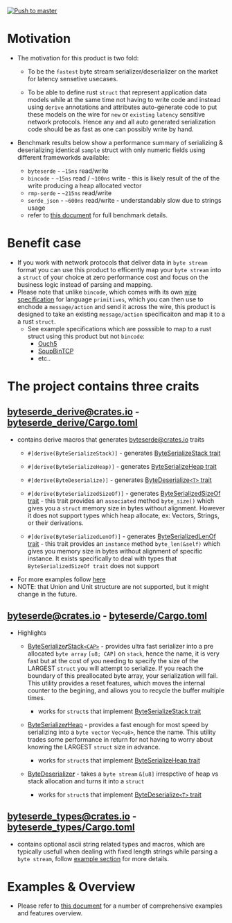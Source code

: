[![Push to master](https://github.com/softstream-link/byteserde/actions/workflows/push-master.yml/badge.svg)](https://github.com/softstream-link/byteserde/actions/workflows/push-master.yml)

# Motivation

* The motivation for this product is two fold:
  * To be the `fastest` byte stream serializer/deserializer on the market for latency sensetive usecases.
  
  * To be able to define rust `struct` that represent application data models while at the same time not having to write code and instead using `derive` annotations and attributes auto-generate code to put these models on the wire for `new` or `existing` `latency` sensitive network protocols. Hence any and all auto generated serialization code should be as fast as one can possibly write by hand. 
  
* Benchmark results below show a performance summary of serializing & deserializing identical `sample` struct with only numeric fields using different frameworkds available:
  * `byteserde` - `~15ns` read/write 
  * `bincode` - `~15ns` read / `~100ns` write - this is likely result of the of the write producing a heap allocated vector
  * `rmp-serde` - `~215ns` read/write
  * `serde_json` - `~600ns` read/write - understandably slow due to strings usage
  * refer to [this document](./byteserde_examples/readme.md) for full benchmark details.


# Benefit case
* If you work with network protocols that deliver data in `byte stream` format you can use this product to efficently map your `byte stream` into a `struct` of your choice at zero performance cost and focus on the business logic instead of parsing and mapping. 
* Please note that unlike `bincode`, which comes with its own [wire specification](https://github.com/bincode-org/bincode/blob/trunk/docs/spec.md) for language `primitives`, which you can then use to enchode a `message/action` and send it across the wire, this product is designed to take an existing `message/action` specificaiton and map it to a a rust `struct`.
  * See example specifications which are posssible to map to a rust struct using this product but not `bincode`:
    * [Ouch5](http://nasdaqtrader.com/content/technicalsupport/specifications/TradingProducts/Ouch5.0.pdf)
    * [SoupBinTCP](https://www.nasdaq.com/docs/SoupBinTCP%204.1.pdf)
    * etc..


# The project contains three craits
## [byteserde_derive@crates.io](https://crates.io/crates/byteserde_derive) - [byteserde_derive/Cargo.toml](byteserde_derive/Cargo.toml)
  * contains derive macros that generates [byteserde@crates.io](https://crates.io/crates/byteserde) traits
    * `#[derive(ByteSerializeStack)]` - generates [ByteSerializeStack trait](byteserde/src/ser_stack.rs#ByteSerializeStack) 
    
    * `#[derive(ByteSerializeHeap)]` - generates [ByteSerializeHeap trait](byteserde/src/ser_stack.rs#ByteSerializeHeap)
    
    * `#[derive(ByteDeserialize)]` - generates [ByteDeserialize`<T>` trait](byteserde/src/des_slice.rs#ByteDeserialize)

    * `#[derive(ByteSerializedSizeOf)]` - generates [ByteSerializedSizeOf trait](byteserde/src/size.rs#ByteSerializedSizeOf) - this trait provides an `associated` method `byte_size()` which gives you a `struct` memory size in bytes without alignment. However it does not support types which heap allocate, ex: Vectors, Strings, or their derivations.
    
    * `#[derive(ByteSerializedLenOf)]` - generates  [ByteSerializedLenOf trait](byteserde/src/size.rs#ByteSerializedLenOf) - this trait provides an `instance` method `byte_len(&self)` which gives you memory size in bytes without alignment of specific instance. It exists specifically to deal with types that `ByteSerializedSizeOf trait` does not support
  * For more examples follow [here](byteserde_examples/examples/readme.md)
  * NOTE: that Union and Unit structure are not supported, but it might change in the future.
  
## [byteserde@crates.io](https://crates.io/crates/byteserde) - [byteserde/Cargo.toml](byteserde/Cargo.toml)            
* Highlights
  * [ByteSerialize***r***Stack`<CAP>`](byteserde/src/ser_stack.rs#ByteSerializerStack) - provides ultra fast serializer into a pre allocated `byte array` `[u8; CAP]` on `stack`, hence the name, it is very fast but at the cost of you needing to specify the size of the LARGEST `struct` you will attempt to serialize. If you reach the boundary of this preallocated byte array, your serialization will fail. This utility provides a reset features, which moves the internal counter to the begining, and allows you to recycle the buffer multiple times. 
    * works for `struct`s that implement [ByteSerializeStack trait](byteserde/src/ser_stack.rs#ByteSerializeStack)

  * [ByteSerialize***r***Heap](byteserde/src/ser_stack.rs#ByteSerializerHeap) - provides a fast enough for most speed by serializing into a `byte vector` `Vec<u8>`, hence the name. This utility trades some performance in return for not having to worry about knowing the LARGEST `struct` size in advance.
    * works for `struct`s that implement [ByteSerializeHeap trait](byteserde/src/ser_stack.rs#ByteSerializeHeap)

  * [ByteDeserialize***r***](byteserde/src/des_slice.rs#ByteDeserialize) - takes a `byte stream` `&[u8]` irrespctive of heap vs stack allocation and turns it into a `struct`
    * works for `struct`s that implement [ByteDeserialize`<T>` trait](byteserde/src/des_slice.rs#ByteDeserialize)


    
## [byteserde_types@crates.io](https://crates.io/crates/byteserde_types) - [byteserde_types/Cargo.toml](byteserde_types/Cargo.toml)
  * contains optional ascii string related types and macros, which are typically usefull when dealing with fixed length strings while parsing a `byte stream`, follow [example section](byteserde_examples/examples/readme.md) for more details.

# Examples & Overview
* Please refer to [this document](byteserde_examples/examples/readme.md) for a number of comprehensive examples and features overview.


